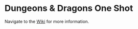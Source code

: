 # Dungeons & Dragons One Shot

Navigate to the [Wiki](https://github.com/thetaPC/dnd-one-shot/wiki) for more information.
